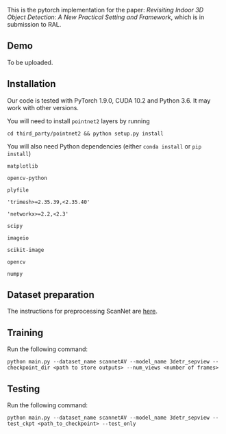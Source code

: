This is the pytorch implementation for the paper: *Revisiting Indoor 3D Object Detection: A New Practical Setting and Framework*, which is in submission to RAL.


## Demo
To be uploaded.

## Installation

Our code is tested with PyTorch 1.9.0, CUDA 10.2 and Python 3.6. It may work with other versions.



You will need to install `pointnet2` layers by running



```
cd third_party/pointnet2 && python setup.py install
```



You will also need Python dependencies (either `conda install` or `pip install`)



```
matplotlib

opencv-python

plyfile

'trimesh>=2.35.39,<2.35.40'

'networkx>=2.2,<2.3'

scipy

imageio

scikit-image

opencv

numpy
```


## Dataset preparation

The instructions for preprocessing ScanNet are [here](https://github.com/xuxw98/AnyView/tree/main/scannet).


## Training


Run the following command:

```
python main.py --dataset_name scannetAV --model_name 3detr_sepview --checkpoint_dir <path to store outputs> --num_views <number of frames>
```

## Testing

Run the following command:
```
python main.py --dataset_name scannetAV --model_name 3detr_sepview --test_ckpt <path_to_checkpoint> --test_only 
```


